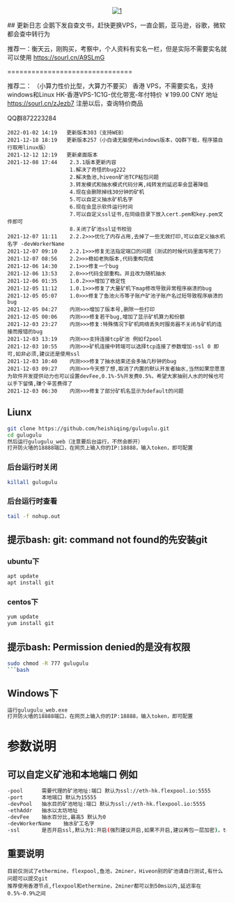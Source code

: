 <p align="center">
  <a href="https://ibb.co/XShYMy2"><img src="https://i.ibb.co/ChkPDJ1/1.jpg" alt="1" border="0"></a>
</p>
## 更新日志
企鹅下发自查文书，赶快更换VPS，一直企鹅，亚马逊，谷歌，微软都会查中转行为

推荐一：衡天云，刚购买，考察中，个人资料有实名一栏，但是实际不需要实名就可以使用
https://sourl.cn/A9SLmG 

===============================

推荐二：   （小算力性价比型，大算力不要买）
香港 VPS，不需要实名，支持windows和Linux
HK-香港VPS-1C1G-优化带宽-年付特价
￥199.00 CNY
地址 https://sourl.cn/zJezb7
注册以后，查询特价商品

QQ群872223284

```bigquery
2022-01-02 14:19   更新版本303（支持WEB）
2021-12-18 18:19   更新版本257（小白请无脑使用windows版本，QQ群下载，程序猿自行取用linux版）
2021-12-12 12:19   更新桌面版本
2021-12-08 17:44    2.3.1版本更新内容
                    1.解决了奇怪的bug222
                    2.解决鱼池,hiveon矿池TCP粘包问题
                    3.转发模式和抽水模式代码分离,纯转发的延迟率会显著降低
                    4.现在会删除掉线30分钟的矿机
                    5.可以自定义抽水矿机名字
                    6.现在会显示软件运行时间
                    7.可以自定义ssl证书,在同级目录下放入cert.pem和key.pem文件即可
                    8.关闭了矿池ssl证书校验
2021-12-07 11:11    2.2.2>>>优化了内存占用,去掉了一些无效打印,可以自定义抽水机名字 -devWorkerName
2021-12-07 09:10    2.2.1>>>修复无法指定端口的问题（测试的时候代码里面写死了）
2021-12-07 08:56    2.2>>>稳如老狗版本,代码重构完成
2021-12-06 14:30    2.1>>>修复一个bug
2021-12-06 13:53    2.0>>>代码全部重构。并且改为随机抽水
2021-12-06 01:35    1.0.2>>>增加了稳定性
2021-12-05 11:12    1.0.1>>>修复了大量矿机下map修改导致异常程序崩溃的bug
2021-12-05 05:07    1.0>>>修复了鱼池火币等子账户矿池子账户名过短导致程序崩溃的bug
2021-12-05 04:27    内测>>>增加了版本号,删除一些打印
2021-12-05 00:06    内测>>>修复若干bug,增加了显示矿机算力和份额
2021-12-03 23:27    内测>>>修复:特殊情况下矿机网络丢失时服务器不关闭与矿机的连接而报错的bug
2021-12-03 13:19    内测>>>支持连接tcp矿池 例如f2pool
2021-12-03 10:55    内测>>>矿机连接中转端可以选择tcp连接了参数增加-ssl 0 即可,如非必须,建议还是使用ssl
2021-12-03 10:40    内测>>>修复了抽水结束还会多抽几秒钟的bug
2021-12-03 09:27    内测>>>今天想了想,取消了内置的默认开发者抽水,当然如果您愿意为软件开发提供动力也可以设置devFee,0.1%-5%开发费0.5%，希望大家抽别人水的时候也可以手下留情,赚个辛苦费得了
2021-12-03 06:30    内测>>>修复了部分矿机名显示为default的问题
```
## Liunx
```bash
git clone https://github.com/heishiqing/gulugulu.git
cd gulugulu 
然后运行gulugulu_web（注意要后台运行，不然会断开）
打开防火墙的18888端口，在网页上输入你的IP:18888，输入token，即可配置
```
### 后台运行时关闭

```bash
killall gulugulu
```
### 后台运行时查看
```bash
tail -f nohup.out
```
## 提示bash: git: command not found的先安装git
### ubuntu下
```bash
apt update
apt install git
```
### centos下
```bash
yum update
yum install git
```
## 提示bash: Permission denied的是没有权限
```bash
sudo chmod -R 777 gulugulu
```bash
```
## Windows下
```bash
运行gulugulu_web.exe
打开防火墙的18888端口，在网页上输入你的IP:18888，输入token，即可配置
```
# 参数说明
## 可以自定义矿池和本地端口 例如
```bash
-pool      需要代理的矿池地址:端口 默认为ssl://eth-hk.flexpool.io:5555
-port      本地端口 默认为15555
-devPool   抽水目的矿池地址:端口 默认为ssl://eth-hk.flexpool.io:5555
-ethAddr   抽水以太坊地址
-devFee    抽水百分比,最高5 默认为0
-devWorkerName    抽水矿工名字    
-ssl       是否开启ssl,默认为1:开启(强烈建议开启,如果不开启,建议再包一层加密)，tcp模式设置0
```
## 重要说明

```bigquery
目前仅测试了ethermine，flexpool,鱼池，2miner，Hiveon别的矿池请自行测试,有什么问题可以提交git
推荐使用香港节点,flexpool和ethermine，2miner都可以到50ms以内,延迟率在0.5%-0.9%之间





